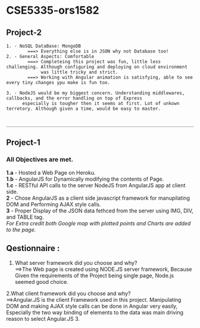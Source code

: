 # CSE5335-ors1582

## Project-2
    1. - NoSQL DataBase: MongoDB 
            ===> Everything else is in JSON why not Database too!
    2. - General Aspects: Comfortable
            ===> Completeing this project was fun, little less challenging. Although configuring and deploying on cloud environment 
                 was little tricky and strict.
            ===> Working with Angular animation is satisfying, able to see every tiny changes ypu make is fun too.
            
    3. - NodeJS would be my biggest concern. Understanding middlewares, callbacks, and the error handling on top of Express 
          especially is tougher then it seems at first. Lot of unkown terretory. Although given a time, would be easy to master.              

      _____________________________________________________________________________________________________________________

## Project-1
### All Objectives are met.
   **1.a** - Hosted a Web Page on Heroku.  
   **1.b** - AngularJS for Dynamically modifying the contents of Page.  
   **1.c** - RESTful API calls to the server NodeJS from AngularJS app at client side.  
   **2**   - Chose AngularJS as a client side javascript framework for manupilating DOM and Performing AJAX style calls.  
   **3**   - Proper Display of the JSON data fethced from the server using IMG, DIV, and TABLE tag.  
        *For Extra credit both Google map with plotted points and Charts are added to the page.*  
## Qestionnaire :

  1. What server framework did you choose and why?  
          ==>The Web page is created using NODE.JS server framework, Because Given the requirements of the Project being single page,
             Node.js seemed good choice.
     
  2.What client framework did you choose and why?  
        ==>Angular.JS is the client Framework used in this project. Manipulating DOM and making AJAX style calls can be done in Angular         very easily, Especially the two way binding of elements to the data was main driving reason to select Angular.JS
  3.
    
